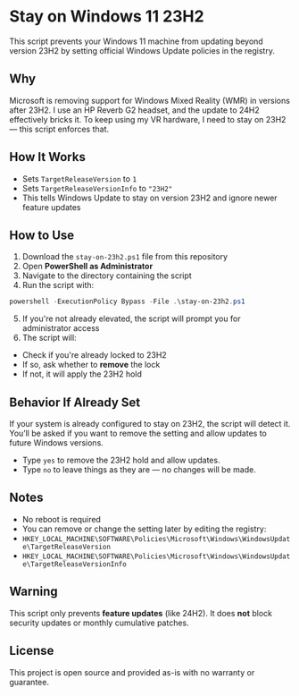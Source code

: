 # Stay on Windows 11 23H2

This script prevents your Windows 11 machine from updating beyond version 23H2 by setting official Windows Update policies in the registry.

## Why
Microsoft is removing support for Windows Mixed Reality (WMR) in versions after 23H2.
I use an HP Reverb G2 headset, and the update to 24H2 effectively bricks it.
To keep using my VR hardware, I need to stay on 23H2 — this script enforces that.

## How It Works
- Sets `TargetReleaseVersion` to `1`
- Sets `TargetReleaseVersionInfo` to `"23H2"`
- This tells Windows Update to stay on version 23H2 and ignore newer feature updates

## How to Use
1. Download the `stay-on-23h2.ps1` file from this repository
2. Open **PowerShell as Administrator**
3. Navigate to the directory containing the script
4. Run the script with:
  ```powershell
  powershell -ExecutionPolicy Bypass -File .\stay-on-23h2.ps1
  ```
5. If you're not already elevated, the script will prompt you for administrator access
6. The script will:
  - Check if you're already locked to 23H2
  - If so, ask whether to **remove** the lock
  - If not, it will apply the 23H2 hold

## Behavior If Already Set
If your system is already configured to stay on 23H2, the script will detect it.
You’ll be asked if you want to remove the setting and allow updates to future Windows versions.
- Type `yes` to remove the 23H2 hold and allow updates.
- Type `no` to leave things as they are — no changes will be made.

## Notes
- No reboot is required
- You can remove or change the setting later by editing the registry:
 - `HKEY_LOCAL_MACHINE\SOFTWARE\Policies\Microsoft\Windows\WindowsUpdate\TargetReleaseVersion`
 - `HKEY_LOCAL_MACHINE\SOFTWARE\Policies\Microsoft\Windows\WindowsUpdate\TargetReleaseVersionInfo`

## Warning
This script only prevents **feature updates** (like 24H2). It does **not** block security updates or monthly cumulative patches.

## License
This project is open source and provided as-is with no warranty or guarantee.
